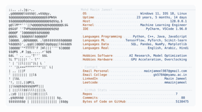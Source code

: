 <picture>
  <source srcset="https://raw.githubusercontent.com/mmazinjameel/mmazinjameel/main/dark_mode.svg?v=1745100502" media="(prefers-color-scheme: dark)">
  <img src="https://raw.githubusercontent.com/mmazinjameel/mmazinjameel/main/light_mode.svg?v=1745100502">
</picture>
